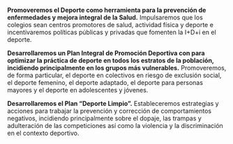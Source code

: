 **Promoveremos el Deporte como herramienta para la
prevención de enfermedades y mejora integral de la Salud.** Impulsaremos que los colegios sean centros promotores de salud, actividad física y deporte e incentivaremos políticas públicas y privadas que fomenten la I+D+i en el deporte.


**Desarrollaremos un Plan Integral de Promoción
Deportiva con para optimizar la práctica de deporte en todos los estratos de la población, incidiendo principalmente en los grupos más
vulnerables.** Promoveremos, de forma particular, el deporte en colectivos en riesgo de exclusión social, el deporte femenino, el deporte adaptado, el deporte para personas mayores y el deporte en adolescentes y jóvenes.


**Desarrollaremos el Plan “Deporte Limpio”.** Estableceremos estrategias y acciones para trabajar la prevención y corrección de comportamientos negativos, incidiendo principalmente sobre el dopaje, las trampas y adulteración de las competiciones así como la violencia y la discriminación en el contexto deportivo.
